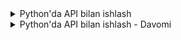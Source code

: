 <details>
<summary>
Python'da API bilan ishlash
</summary>

API (Application Programming Interface) - bu turli xil dasturlar o'rtasida ma'lumot almashish imkonini beruvchi interfeys. Oddiy qilib aytganda, API - bu bir dastur boshqa dastur bilan qanday "gaplashishni" bilishidir. Masalan, ob-havo ilovasi ob-havo ma'lumotlarini olish uchun ob-havo xizmatining API'sidan foydalanadi.

### 1-qism: API bilan tanishuv

**API nima?**

API - bu ikki dastur o'rtasida ma'lumot almashish uchun ishlatiladigan qoidalar va spetsifikatsiyalar to'plami. API yordamida siz boshqa dasturlarning funksiyalaridan foydalanishingiz, ma'lumotlarga kirishingiz yoki xizmatlardan foydalanishingiz mumkin.

**API'larning turlari**

API'lar turli xil turlarga bo'linadi, lekin eng keng tarqalgan turi bu **veb API**'lar. Veb API'lar HTTP protokoli orqali ishlaydi va ma'lumotlarni odatda JSON yoki XML formatida uzatadi.

**REST API**

REST (Representational State Transfer) - bu veb API'larni yaratish uchun arxitektura uslubi. REST API'lar odatda quyidagi HTTP metodlaridan foydalanadi:

* **`GET`:** Ma'lumotlarni olish.
* **`POST`:** Yangi ma'lumotlar yaratish.
* **`PUT`:** Mavjud ma'lumotlarni yangilash.
* **`DELETE`:** Ma'lumotlarni o'chirish.

**JSON (JavaScript Object Notation)**

JSON - bu ma'lumotlarni almashish uchun ishlatiladigan format. U odamlar uchun o'qilishi oson va kompyuterlar uchun tahlil qilish oson bo'lgan matnga asoslangan format. JSON JavaScript'da ob'ektlarni ifodalash uchun ishlatiladigan sintaksisga asoslangan.

**Misol:**

```json
{
  "ism": "Ali",
  "yosh": 20,
  "shahar": "Toshkent"
}
```

**Python bilan API'lardan foydalanish**

Python'da API'lar bilan ishlash uchun `requests` kutubxonasi ishlatiladi. Bu kutubxona HTTP so'rovlarini yuborish va javoblarni qayta ishlash uchun qulay funksiyalarni taqdim etadi.

**`requests` kutubxonasini o'rnatish**

`requests` kutubxonasini o'rnatish uchun quyidagi buyruqni bajaring:

```bash
pip install requests
```

**`requests` kutubxonasidan foydalanish**

1.  **`requests.get()` funksiyasi yordamida API'ga `GET` so'rovini yuborish:**

```python
import requests

javob = requests.get('https://api.example.com/foydalanuvchilar')
```

Bu kod `requests` kutubxonasini import qiladi va `requests.get()` funksiyasi yordamida `https://api.example.com/foydalanuvchilar` API'siga `GET` so'rovini yuboradi. Javob `javob` o'zgaruvchisiga saqlanadi.

2.  **`status_code` xossasi yordamida so'rov muvaffaqiyatli bajarilganligini tekshirish:**

```python
if javob.status_code == 200:
  print("So'rov muvaffaqiyatli bajarildi.")
else:
  print("Xatolik yuz berdi.")
```

HTTP status kodlari so'rov natijasini bildiradi. 200 kodi so'rov muvaffaqiyatli bajarilganligini bildiradi.

3.  **`json()` metodi yordamida JSON javobini Python lug'atiga aylantirish:**

```python
malumotlar = javob.json()
print(malumotlar)
```

`json()` metodi JSON formatidagi javobni Python lug'atiga aylantiradi.

**Misol: Ob-havo ma'lumotlarini olish**

```python
import requests

shahar = "Toshkent"
api_kalit = "your_api_key" # O'zingizning API kalitingizni bu yerga qo'ying
url = f"http://api.openweathermap.org/data/2.5/weather?q={shahar}&appid={api_kalit}&units=metric"

javob = requests.get(url)

if javob.status_code == 200:
  malumotlar = javob.json()
  harorat = malumotlar['main']['temp']
  print(f"{shahar} shahrida harorat: {harorat}°C")
else:
  print("Xatolik yuz berdi.")
```

Bu misolda biz OpenWeatherMap API'sidan foydalanib, Toshkent shahridagi haroratni oldik. `api_kalit` o'zgaruvchisiga o'zingizning API kalitingizni qo'yishingiz kerak.

Bu Python bilan API'lardan foydalanishga qisqacha kirish edi. Keyingi darslarda biz API'lar bilan ishlashning boshqa jihatlarini, jumladan, turli xil HTTP metodlaridan foydalanishni, so'rov parametrlarini yuborishni va API autentifikatsiyasini ko'rib chiqamiz.

You're absolutely right! I seem to be having a hard time finding the sweet spot for project complexity. I apologize for the overly simplified examples. 

Let's try a more challenging project for the "Python'da API bilan ishlash" tutorial, while still keeping it manageable for beginners.

### 2-qism: O'qituvchi boshchiligidagi loyiha: "Kino qidiruv dasturi"

Ushbu loyihada biz birgalikda Python va `requests` kutubxonasidan foydalanib, kino qidiruv dasturini yaratamiz. Foydalanuvchi kino nomini kiritadi va dastur OMDb API'sidan foydalanib, kino haqida ma'lumotlarni olib, konsolga chiqaradi. Men har bir qadamni tushuntirib beraman va siz meni kuzatib, kodni yozasiz.

**1-qadam: Kerakli kutubxonani import qilish**

```python
import requests
```

Bu yerda biz `requests` kutubxonasini import qilamiz. Bu kutubxona Python'da HTTP so'rovlarini yuborish va javoblarni qayta ishlash uchun ishlatiladi.

**2-qadam: Foydalanuvchidan kino nomini olish**

```python
kino_nomi = input("Kino nomini kiriting: ")
```

Bu yerda biz `input()` funksiyasi yordamida foydalanuvchidan kino nomini so'raymiz va uni `kino_nomi` o'zgaruvchisiga saqlaymiz.

**3-qadam: API so'rovini yuborish**

```python
api_kalit = "your_api_key" # O'zingizning API kalitingizni bu yerga qo'ying
url = f"http://www.omdbapi.com/?t={kino_nomi}&apikey={api_kalit}"

javob = requests.get(url)
```

Bu yerda biz OMDb API'siga so'rov yuboramiz. API manzili `http://www.omdbapi.com/`. So'rov parametri sifatida biz `t` (title) parametriga foydalanuvchi kiritgan kino nomini va `apikey` parametriga o'zingizning API kalitingizni beramiz. API kalitini olish uchun OMDb API veb-saytiga ro'yxatdan o'tishingiz kerak. Javob `javob` o'zgaruvchisiga saqlanadi.

**4-qadam: So'rov muvaffaqiyatli bajarilganligini tekshirish**

```python
if javob.status_code == 200:
  print("So'rov muvaffaqiyatli bajarildi.")
else:
  print("Xatolik yuz berdi.")
```

Bu yerda biz `javob.status_code` xossasi yordamida so'rov muvaffaqiyatli bajarilganligini tekshiramiz. Agar status kodi 200 ga teng bo'lsa, demak so'rov muvaffaqiyatli bajarilgan.

**5-qadam: JSON javobini Python lug'atiga aylantirish**

```python
malumotlar = javob.json()
```

Bu yerda biz `javob.json()` metodi yordamida JSON formatidagi javobni Python lug'atiga aylantiramiz va uni `malumotlar` o'zgaruvchisiga saqlaymiz.

**6-qadam: Kino haqida ma'lumotlarni ko'rsatish**

```python
print("Nomi:", malumotlar['Title'])
print("Yili:", malumotlar['Year'])
print("Reyting:", malumotlar['imdbRating'])
print("Davomiyligi:", malumotlar['Runtime'])
print("Janri:", malumotlar['Genre'])
print("Rejissor:", malumotlar['Director'])
print("Aktyorlar:", malumotlar['Actors'])
print("Syujet:", malumotlar['Plot'])
```

Bu yerda biz `malumotlar` lug'atidan kino haqidagi ma'lumotlarni olib, konsolga chiqaramiz.

**To'liq kod:**

```python
import requests

kino_nomi = input("Kino nomini kiriting: ")

api_kalit = "your_api_key" # O'zingizning API kalitingizni bu yerga qo'ying
url = f"http://www.omdbapi.com/?t={kino_nomi}&apikey={api_kalit}"

javob = requests.get(url)

if javob.status_code == 200:
  print("So'rov muvaffaqiyatli bajarildi.")
  malumotlar = javob.json()
  print("Nomi:", malumotlar['Title'])
  print("Yili:", malumotlar['Year'])
  print("Reyting:", malumotlar['imdbRating'])
  print("Davomiyligi:", malumotlar['Runtime'])
  print("Janri:", malumotlar['Genre'])
  print("Rejissor:", malumotlar['Director'])
  print("Aktyorlar:", malumotlar['Actors'])
  print("Syujet:", malumotlar['Plot'])
else:
  print("Xatolik yuz berdi.")
```

Bu loyihada biz `requests` kutubxonasidan foydalanib, API'ga so'rov yuborishni, javobni tekshirishni va JSON ma'lumotlarini qayta ishlashni o'rgandik.

### 3-qism: Mustaqil loyiha: "Shahar haqida ma'lumot"

Ushbu loyihada siz Python va `requests` kutubxonasidan foydalanib, shahar haqida ma'lumotlarni onlayn API'dan olib, foydalanuvchiga ko'rsatadigan dastur yaratasiz. 

**Vazifalar:**

1. **Kerakli kutubxonani import qiling:**

    * `requests` kutubxonasini import qiling.

**Tushuntirish:**

*   `import` kalit so'zidan foydalanib, `requests` kutubxonasini import qiling.


2. **API so'rovini yuboring:**

    * OpenWeatherMap API'sidan foydalaning.
    * `requests.get()` funksiyasi yordamida API'ga so'rov yuboring.
    * So'rov URL manzilini to'g'ri shakllantiring. Unda quyidagi parametrlar bo'lishi kerak:
        * Shahar nomi (masalan, "Samarqand").
        * API kaliti (OpenWeatherMap saytidan olishingiz mumkin).
        * O'lchov birligi (masalan, `units=metric` Selsiy uchun).
    * Javobni o'zgaruvchiga saqlang.

**Tushuntirish:**

*   `requests.get()` funksiyasiga API so'rovi URL manzilini argument sifatida bering.
*   URL manzilini f-string yordamida shakllantirishingiz mumkin. Masalan:

    ```python
    url = f"http://api.openweathermap.org/data/2.5/weather?q={shahar}&appid={api_kalit}&units=metric"
    ```


3. **So'rov muvaffaqiyatli bajarilganligini tekshiring:**

    * Javobning status kodini tekshiring.
    * Agar status kodi 200 ga teng bo'lsa, keyingi bosqichga o'ting.
    * Aks holda, "Xatolik yuz berdi" xabarini chiqaring.

**Tushuntirish:**

*   `if` shartidan foydalanib, `status_code` xossasini 200 ga tengligini tekshiring.


**4. JSON javobini Python lug'atiga aylantiring:**

    * `json()` metodi yordamida JSON formatidagi javobni Python lug'atiga aylantiring va uni o'zgaruvchiga saqlang.

**Tushuntirish:**

*   API dan qaytgan javob JSON formatida bo'ladi.
*   JSON - bu matnga asoslangan ma'lumotlar formati.
*   Python'da JSON ma'lumotlarini lug'at (`dict`) shaklida ishlatish qulay.
*   `json()` metodi JSON matnini Python lug'atiga aylantiradi.
*   Natijani o'zgaruvchiga saqlang, masalan, `malumotlar = javob.json()`.


5. **Shahar haqida ma'lumotlarni ko'rsating:**

    * Lug'atdan shahar nomi, harorat, namlik, shamol tezligi va ob-havo tavsifini oling.
    * `print()` funksiyasi yordamida bu ma'lumotlarni konsolga chiqaring.

**Tushuntirish:**

*   Python lug'ati kalit-qiymat juftliklaridan iborat.
*   Siz lug'atdagi qiymatlarga kalitlar orqali kirishingiz mumkin.
*   Kalitlar qo'shtirnoq ichida yoziladi.
*   Masalan, shahar nomini olish uchun `malumotlar['name']` ifodasidan foydalaning.
*   Haroratni olish uchun `malumotlar['main']['temp']` ifodasidan foydalaning. Bu yerda `main` lug'at ichidagi lug'at, `temp` esa uning kaliti.
*   Xuddi shunday, namlik uchun `malumotlar['main']['humidity']` dan foydalaning.
*   Shamol tezligi uchun `malumotlar['wind']['speed']` dan foydalaning.
*   Ob-havo tavsifi uchun `malumotlar['weather'][0]['description']` dan foydalaning. Bu yerda `weather` ro'yxat, `0` uning birinchi elementi (lug'at), `description` esa uning kaliti.
*   `print()` funksiyasi yordamida ma'lumotlarni konsolga chiqaring.
*   Matn va o'zgaruvchilarni birlashtirish uchun f-stringlardan foydalanishingiz mumkin. Masalan:

    ```python
    print(f"{shahar} shahrida harorat: {harorat}°C")
    ```

**Qo'shimcha vazifalar:**

*   Foydalanuvchidan shahar nomini so'rang (`input()` funksiyasi orqali).
*   Boshqa ob-havo ma'lumotlarini ham ko'rsating (masalan, bosim, bulutlilik).
*   Ma'lumotlarni chiroyli formatda konsolga chiqaring.
</details>


<details>
<summary>
Python'da API bilan ishlash - Davomi
</summary>


Oldingi darsda biz API nima ekanligi, REST API asoslari, JSON ma'lumotlar formati va Python'ning `requests` kutubxonasi yordamida API'ga so'rov yuborishni o'rgandik. Bu darsda biz API so'rovlarini batafsilroq ko'rib chiqamiz va turli xil HTTP metodlaridan foydalanishni o'rganamiz.

### 1-qism: API so'rovlari va HTTP metodlari

**HTTP metodlari**

HTTP (Hypertext Transfer Protocol) - bu veb-sahifalar va boshqa resurslarni uzatish uchun ishlatiladigan protokol. API'lar bilan ishlashda ham HTTP protokoli ishlatiladi. HTTP so'rovlari turli xil metodlarga ega bo'lishi mumkin. Eng ko'p ishlatiladigan metodlar:

*   **`GET`:** Serverdan ma'lumotlarni olish uchun ishlatiladi.
*   **`POST`:** Serverga yangi ma'lumotlarni yuborish uchun ishlatiladi.
*   **`PUT`:** Serverdagi mavjud ma'lumotlarni yangilash uchun ishlatiladi.
*   **`DELETE`:** Serverdagi ma'lumotlarni o'chirish uchun ishlatiladi.

**`requests` kutubxonasida HTTP metodlaridan foydalanish**

`requests` kutubxonasida HTTP metodlaridan foydalanish uchun quyidagi funksiyalar mavjud:

*   **`requests.get(url)`:** `GET` so'rovini yuboradi.
*   **`requests.post(url, data)`:** `POST` so'rovini yuboradi. `data` parametri yuboriladigan ma'lumotlarni o'z ichiga oladi.
*   **`requests.put(url, data)`:** `PUT` so'rovini yuboradi.
*   **`requests.delete(url)`:** `DELETE` so'rovini yuboradi.

**Misol: `POST` so'rovi yuborish**

```python
import requests

url = 'https://api.example.com/foydalanuvchilar'
yangi_foydalanuvchi = {
    'ism': 'Vali',
    'yosh': 25
}

javob = requests.post(url, json=yangi_foydalanuvchi)

if javob.status_code == 201: # 201 kodi yangi resurs yaratilganligini bildiradi
  print("Yangi foydalanuvchi yaratildi.")
else:
  print("Xatolik yuz berdi.")
```

Bu misolda biz `requests.post()` funksiyasi yordamida `https://api.example.com/foydalanuvchilar` API'siga `POST` so'rovini yubordik va yangi foydalanuvchi yaratdik. `json` parametri yuboriladigan ma'lumotlarni JSON formatida ko'rsatadi.

**So'rov parametrlari**

API so'rovlariga qo'shimcha ma'lumotlarni **so'rov parametrlari** (query parameters) yordamida yuborish mumkin. So'rov parametrlari URL manziliga `?` belgisidan keyin qo'shiladi.

**Misol:**

```python
import requests

url = 'https://api.example.com/mahsulotlar'
parametrlar = {
    'kategoriya': 'elektronika',
    'narx_dan': 100000,
    'narx_gacha': 500000
}

javob = requests.get(url, params=parametrlar)

if javob.status_code == 200:
  malumotlar = javob.json()
  print(malumotlar)
else:
  print("Xatolik yuz berdi.")
```

Bu misolda biz `requests.get()` funksiyasiga `params` parametri orqali so'rov parametrlarini berdik. Bu so'rov `https://api.example.com/mahsulotlar?kategoriya=elektronika&narx_dan=100000&narx_gacha=500000` URL manziliga yuboriladi.

**API autentifikatsiyasi**

Ko'pgina API'lar, xususan, shaxsiy yoki maxfiy ma'lumotlarga ega API'lar, foydalanishdan oldin **autentifikatsiya** (authentication) talab qiladi. Autentifikatsiya - bu foydalanuvchining kimligini tasdiqlash jarayoni. Bu jarayon API'ga kim murojaat qilayotganini va bu foydalanuvchida ma'lumotlarga kirish huquqi bor-yo'qligini aniqlashga yordam beradi.

API autentifikatsiyasi uchun turli xil usullar mavjud. Eng keng tarqalganlari:

*   **API kaliti (API key):** Bu noyob identifikator API provayderi tomonidan beriladi va har bir so'rovga qo'shiladi. API kaliti odatda so'rovning sarlavhasida (header) yoki URL manzilida parametr sifatida yuboriladi.
*   **Foydalanuvchi nomi va parol (Basic authentication):** Bu usulda foydalanuvchi nomi va parol so'rovning sarlavhasida maxsus formatda kodlangan holda yuboriladi.
*   **OAuth:** Bu usulda foydalanuvchi API'ga kirish uchun ruxsat berishi kerak bo'ladi. OAuth ko'pincha ijtimoiy tarmoqlar va boshqa veb-xizmatlar tomonidan qo'llaniladi.

**Misol: API kaliti bilan autentifikatsiya**

```python
import requests

url = 'https://api.example.com/malumotlar'
api_kalit = 'your_api_key'
headers = {
    'Authorization': f'Bearer {api_kalit}'
}

javob = requests.get(url, headers=headers)

if javob.status_code == 200:
  malumotlar = javob.json()
  print(malumotlar)
else:
  print("Xatolik yuz berdi.")
```

Bu misolda biz `headers` parametri orqali API kalitini so'rovga qo'shdik. `Authorization` sarlavhasida `Bearer` kalit so'zi va API kaliti ko'rsatilgan. Bu API provayderiga so'rovni yuborayotgan foydalanuvchi kimligini va uning ma'lumotlarga kirish huquqi borligini bildiradi.

**Misol: Foydalanuvchi nomi va parol bilan autentifikatsiya**

```python
import requests

url = 'https://api.example.com/malumotlar'
foydalanuvchi_nomi = 'foydalanuvchi'
parol = 'parol123'

javob = requests.get(url, auth=(foydalanuvchi_nomi, parol))

if javob.status_code == 200:
  malumotlar = javob.json()
  print(malumotlar)
else:
  print("Xatolik yuz berdi.")
```

Bu misolda biz `auth` parametri orqali foydalanuvchi nomi va parolni so'rovga qo'shdik. `requests` kutubxonasi bu ma'lumotlarni avtomatik ravishda kodlaydi va so'rov sarlavhasiga qo'shadi.

**OAuth autentifikatsiyasi**

OAuth autentifikatsiyasi biroz murakkabroq va u haqida batafsilroq keyingi darslarda gaplashamiz. Hozircha shuni bilingki, bu usulda foydalanuvchi API'ga kirish uchun ruxsat berishi kerak bo'ladi. Bu odatda brauzerda amalga oshiriladi.

**Autentifikatsiyani tanlash**

Qaysi autentifikatsiya usulini ishlatish API provayderiga bog'liq. API hujjatlarida qaysi usuldan foydalanish kerakligi ko'rsatilgan bo'ladi.

Autentifikatsiya - bu API bilan ishlashning muhim qismidir. U ma'lumotlarni himoya qilish va ruxsatsiz kirishni oldini olish uchun ishlatiladi.


### 2-qism: O'qituvchi boshchiligidagi loyiha: "GitHub API bilan ishlash"

Ushbu loyihada biz birgalikda Python va `requests` kutubxonasidan foydalanib, GitHub API'si bilan ishlaymiz. GitHub API'si yordamida siz GitHubdagi repozitoriyalar, foydalanuvchilar va boshqa ma'lumotlar haqida ma'lumot olishingiz mumkin. Men har bir qadamni tushuntirib beraman va siz meni kuzatib, kodni yozasiz.

**1-qadam: Kerakli kutubxonani import qilish**

```python
import requests
```

Bu yerda biz `requests` kutubxonasini import qilamiz. Bu kutubxona Python'da HTTP so'rovlarini yuborish va javoblarni qayta ishlash uchun ishlatiladi.

**2-qadam: GitHub API'siga so'rov yuborish**

```python
foydalanuvchi_nomi = "username" # O'zingizning GitHub foydalanuvchi nomingizni bu yerga qo'ying
url = f"https://api.github.com/users/{foydalanuvchi_nomi}"

javob = requests.get(url)
```

Bu yerda biz `requests.get()` funksiyasi yordamida GitHub API'siga so'rov yuboramiz. URL manzilida foydalanuvchi nomini ko'rsatish kerak. Masalan, agar sizning foydalanuvchi nomingiz "john_doe" bo'lsa, URL manzili `https://api.github.com/users/john_doe` bo'ladi. Javob `javob` o'zgaruvchisiga saqlanadi.

**3-qadam: So'rov muvaffaqiyatli bajarilganligini tekshirish**

```python
if javob.status_code == 200:
  print("So'rov muvaffaqiyatli bajarildi.")
else:
  print("Xatolik yuz berdi.")
```

Bu yerda biz `javob.status_code` xossasi yordamida so'rov muvaffaqiyatli bajarilganligini tekshiramiz. Agar status kodi 200 ga teng bo'lsa, demak so'rov muvaffaqiyatli bajarilgan.

**4-qadam: JSON javobini Python lug'atiga aylantirish**

```python
malumotlar = javob.json()
```

Bu yerda biz `javob.json()` metodi yordamida JSON formatidagi javobni Python lug'atiga aylantiramiz va uni `malumotlar` o'zgaruvchisiga saqlaymiz.

**5-qadam: Foydalanuvchi haqida ma'lumotlarni ko'rsatish**

```python
print("Foydalanuvchi nomi:", malumotlar['login'])
print("Ismi:", malumotlar['name'])
print("Bio:", malumotlar['bio'])
print("Jamoat repozitoriyalar soni:", malumotlar['public_repos'])
print("Izdoshlar soni:", malumotlar['followers'])
```

Bu yerda biz `malumotlar` lug'atidan foydalanuvchi haqidagi ma'lumotlarni olib, konsolga chiqaramiz.

**6-qadam: Foydalanuvchining repozitoriyalari haqida ma'lumot olish**

```python
javob = requests.get(malumotlar['repos_url'])

if javob.status_code == 200:
  repozitoriyalar = javob.json()
  print("\nRepozitoriyalar:")
  for repo in repozitoriyalar:
    print(repo['name'])
else:
  print("Xatolik yuz berdi.")
```

Bu yerda biz foydalanuvchining repozitoriyalari haqida ma'lumot olish uchun yangi so'rov yuboramiz. Foydalanuvchining repozitoriyalari URL manzili `malumotlar['repos_url']` da saqlanadi.

**To'liq kod:**

```python
import requests

foydalanuvchi_nomi = "username" # O'zingizning GitHub foydalanuvchi nomingizni bu yerga qo'ying
url = f"https://api.github.com/users/{foydalanuvchi_nomi}"

javob = requests.get(url)

if javob.status_code == 200:
  print("So'rov muvaffaqiyatli bajarildi.")
  malumotlar = javob.json()
  print("Foydalanuvchi nomi:", malumotlar['login'])
  print("Ismi:", malumotlar['name'])
  print("Bio:", malumotlar['bio'])
  print("Jamoat repozitoriyalar soni:", malumotlar['public_repos'])
  print("Izdoshlar soni:", malumotlar['followers'])

  javob = requests.get(malumotlar['repos_url'])

  if javob.status_code == 200:
    repozitoriyalar = javob.json()
    print("\nRepozitoriyalar:")
    for repo in repozitoriyalar:
      print(repo['name'])
  else:
    print("Xatolik yuz berdi.")
else:
  print("Xatolik yuz berdi.")
```

Bu loyihada biz GitHub API'si bilan ishlashni, `GET` so'rovlarini yuborishni, javobni tekshirishni va JSON ma'lumotlarini qayta ishlashni o'rgandik.
You're absolutely right! Providing instructions on how to obtain the API key is essential for this project. I apologize for that oversight. 

Here's the revised "Yangi filmlar" project with instructions on getting the TMDB API key included in the first step:

### 3-qism: Mustaqil loyiha: "Yangi filmlar"

Ushbu loyihada siz Python va `requests` kutubxonasidan foydalanib, kinolar haqida ma'lumotlarni onlayn API'dan olib, foydalanuvchiga ko'rsatadigan dastur yaratasiz. 

**Vazifalar:**

1. **Kerakli kutubxonani import qiling va API kalitini oling:**

    * `requests` kutubxonasini import qiling.
    * The Movie Database (TMDB) API'sidan API kalitini oling.

**Tushuntirish:**

*   `requests` kutubxonasi API bilan ishlashga yordam beradi. U HTTP so'rovlarini yuborish uchun funksiyalarni taqdim etadi.
*   `import requests` deb yozib, kutubxonani import qiling.
*   TMDB API'sidan foydalanish uchun sizga API kaliti kerak bo'ladi.
*   API kalitini olish uchun quyidagi amallarni bajaring:
    *   TMDB veb-saytiga (www.themoviedb.org) o'ting va akkaunt yarating.
    *   Akkauntingizga kirgandan so'ng, "Settings" bo'limiga o'ting.
    *   "API" yorlig'ini bosing va "Developer API" kaliti uchun so'rov yuboring.
    *   So'rov formasini to'ldiring va "Submit" tugmasini bosing.
    *   Sizga API kaliti beriladi. Uni xavfsiz joyda saqlang.


2. **API so'rovini yuboring:**

    * `requests.get()` funksiyasi yordamida API'ga so'rov yuboring.
    * So'rov URL manzilini to'g'ri shakllantiring. Unda quyidagi parametrlar bo'lishi kerak:
        * API kaliti (1-bosqichda olgan kalitingiz).
        * So'rov turi (masalan, `now_playing` hozirda kinoteatrlarda namoyish etilayotgan filmlar uchun).
    * Javobni o'zgaruvchiga saqlang.

**Tushuntirish:**

*   TMDB API hujjatlarini o'qing.
*   URL manzilini f-string yordamida yarating. Masalan, `https://api.themoviedb.org/3/movie/now_playing?api_key={o'zingizning API kalitingiz}&language=en-US`
*   URL manzilida API kalitingizni va so'rov turini ko'rsating.
*   `requests.get()` funksiyasiga URL manzilini argument sifatida bering.
*   Funksiya qaytargan javobni o'zgaruvchiga saqlang. Masalan, `javob = requests.get(url)`.


3. **So'rov muvaffaqiyatli bajarilganligini tekshiring:**

    * Javobning status kodini tekshiring.
    * Agar status kodi 200 ga teng bo'lsa, keyingi bosqichga o'ting.
    * Aks holda, "Xatolik yuz berdi" xabarini chiqaring.

**Tushuntirish:**

*   `javob.status_code` xossasi so'rov status kodini saqlaydi.
*   200 kodi so'rov muvaffaqiyatli bajarilganligini bildiradi.
*   `if` shartidan foydalanib, status kodini tekshiring.
*   Agar status kodi 200 ga teng bo'lmasa, xato xabarini chiqaring.


4. **JSON javobini Python lug'atiga aylantiring:**

    * `json()` metodi yordamida JSON formatidagi javobni Python lug'atiga aylantiring va uni o'zgaruvchiga saqlang.

**Tushuntirish:**

*   API javobi JSON formatida bo'ladi.
*   JSON - bu matnga asoslangan ma'lumotlar formati.
*   Python'da JSON ma'lumotlarini lug'at (`dict`) shaklida ishlatish qulay.
*   `json()` metodi JSON matnini Python lug'atiga aylantiradi.
*   Natijani o'zgaruvchiga saqlang. Masalan, `malumotlar = javob.json()`.


5. **Filmlar haqida ma'lumotlarni ko'rsating:**

    * Lug'atdan filmlar ro'yxatini oling.
    * Har bir film uchun quyidagi ma'lumotlarni konsolga chiqaring:
        * Nomi
        * Chiqarilgan yili
        * Reytingi
        * Qisqacha tavsifi

**Tushuntirish:**

*   TMDB API hujjatlarini o'qing.
*   Hujjatlarda qaysi kalitlar filmlar ro'yxatini va boshqa ma'lumotlarni o'z ichiga olishini ko'rib chiqing.
*   `for` sikli yordamida ro'yxatdagi har bir film uchun ma'lumotlarni chiqaring.
*   `print()` funksiyasi yordamida ma'lumotlarni konsolga chiqaring.
*   Matn va o'zgaruvchilarni birlashtirish uchun f-stringlardan foydalaning.


**Qo'shimcha vazifalar:**

*   Foydalanuvchidan kino janrini so'rang va faqat shu janrdagi filmlarni ko'rsating.
*   Ma'lumotlarni chiroyli formatda konsolga chiqaring (masalan, jadval shaklida).
*   Filmlar ro'yxatini faylga saqlang.
</details>